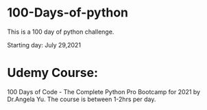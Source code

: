 # 100-Days-of-python

This is a 100 day of python challenge.

Starting day: July 29,2021

# Udemy Course:

100 Days of Code - The Complete Python Pro Bootcamp for 2021 by Dr.Angela Yu.
The course is between 1-2hrs per day.
